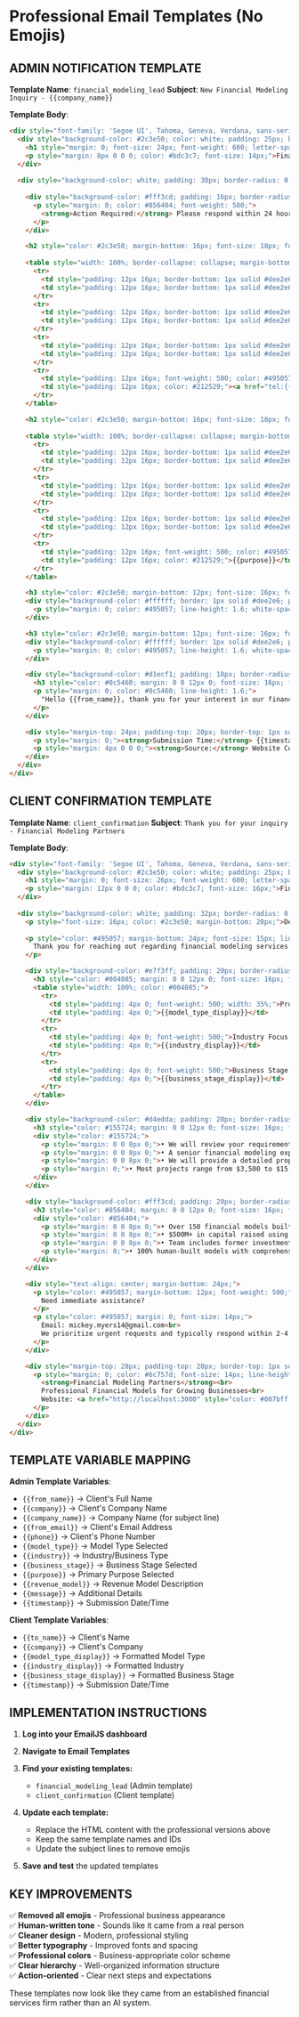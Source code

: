 # Professional Email Templates (No Emojis)

## ADMIN NOTIFICATION TEMPLATE

**Template Name**: `financial_modeling_lead`
**Subject**: `New Financial Modeling Inquiry - {{company_name}}`

**Template Body**:
```html
<div style="font-family: 'Segoe UI', Tahoma, Geneva, Verdana, sans-serif; max-width: 600px; margin: 0 auto; padding: 20px; background-color: #f8f9fa;">
  <div style="background-color: #2c3e50; color: white; padding: 25px; border-radius: 6px 6px 0 0;">
    <h1 style="margin: 0; font-size: 24px; font-weight: 600; letter-spacing: -0.5px;">New Client Inquiry</h1>
    <p style="margin: 8px 0 0 0; color: #bdc3c7; font-size: 14px;">Financial Modeling Partners - Lead Alert</p>
  </div>
  
  <div style="background-color: white; padding: 30px; border-radius: 0 0 6px 6px; box-shadow: 0 2px 8px rgba(0,0,0,0.1);">
    
    <div style="background-color: #fff3cd; padding: 16px; border-radius: 4px; border-left: 4px solid #ffc107; margin-bottom: 24px;">
      <p style="margin: 0; color: #856404; font-weight: 500;">
        <strong>Action Required:</strong> Please respond within 24 hours for optimal conversion rates.
      </p>
    </div>

    <h2 style="color: #2c3e50; margin-bottom: 16px; font-size: 18px; font-weight: 600;">Contact Information</h2>
    
    <table style="width: 100%; border-collapse: collapse; margin-bottom: 24px; background-color: #f8f9fa; border-radius: 4px;">
      <tr>
        <td style="padding: 12px 16px; border-bottom: 1px solid #dee2e6; font-weight: 500; color: #495057; width: 25%;">Name:</td>
        <td style="padding: 12px 16px; border-bottom: 1px solid #dee2e6; color: #212529;">{{from_name}}</td>
      </tr>
      <tr>
        <td style="padding: 12px 16px; border-bottom: 1px solid #dee2e6; font-weight: 500; color: #495057;">Company:</td>
        <td style="padding: 12px 16px; border-bottom: 1px solid #dee2e6; color: #212529;">{{company}}</td>
      </tr>
      <tr>
        <td style="padding: 12px 16px; border-bottom: 1px solid #dee2e6; font-weight: 500; color: #495057;">Email:</td>
        <td style="padding: 12px 16px; border-bottom: 1px solid #dee2e6;"><a href="mailto:{{from_email}}" style="color: #007bff; text-decoration: none;">{{from_email}}</a></td>
      </tr>
      <tr>
        <td style="padding: 12px 16px; font-weight: 500; color: #495057;">Phone:</td>
        <td style="padding: 12px 16px; color: #212529;"><a href="tel:{{phone}}" style="color: #007bff; text-decoration: none;">{{phone}}</a></td>
      </tr>
    </table>

    <h2 style="color: #2c3e50; margin-bottom: 16px; font-size: 18px; font-weight: 600;">Project Requirements</h2>
    
    <table style="width: 100%; border-collapse: collapse; margin-bottom: 24px; background-color: #f8f9fa; border-radius: 4px;">
      <tr>
        <td style="padding: 12px 16px; border-bottom: 1px solid #dee2e6; font-weight: 500; color: #495057; width: 25%;">Model Type:</td>
        <td style="padding: 12px 16px; border-bottom: 1px solid #dee2e6; color: #212529;">{{model_type}}</td>
      </tr>
      <tr>
        <td style="padding: 12px 16px; border-bottom: 1px solid #dee2e6; font-weight: 500; color: #495057;">Industry:</td>
        <td style="padding: 12px 16px; border-bottom: 1px solid #dee2e6; color: #212529;">{{industry}}</td>
      </tr>
      <tr>
        <td style="padding: 12px 16px; border-bottom: 1px solid #dee2e6; font-weight: 500; color: #495057;">Business Stage:</td>
        <td style="padding: 12px 16px; border-bottom: 1px solid #dee2e6; color: #212529;">{{business_stage}}</td>
      </tr>
      <tr>
        <td style="padding: 12px 16px; font-weight: 500; color: #495057;">Primary Purpose:</td>
        <td style="padding: 12px 16px; color: #212529;">{{purpose}}</td>
      </tr>
    </table>

    <h3 style="color: #2c3e50; margin-bottom: 12px; font-size: 16px; font-weight: 600;">Revenue Model Details</h3>
    <div style="background-color: #ffffff; border: 1px solid #dee2e6; padding: 16px; border-radius: 4px; margin-bottom: 20px;">
      <p style="margin: 0; color: #495057; line-height: 1.6; white-space: pre-wrap;">{{revenue_model}}</p>
    </div>

    <h3 style="color: #2c3e50; margin-bottom: 12px; font-size: 16px; font-weight: 600;">Additional Details</h3>
    <div style="background-color: #ffffff; border: 1px solid #dee2e6; padding: 16px; border-radius: 4px; margin-bottom: 24px;">
      <p style="margin: 0; color: #495057; line-height: 1.6; white-space: pre-wrap;">{{message}}</p>
    </div>

    <div style="background-color: #d1ecf1; padding: 18px; border-radius: 4px; border-left: 4px solid #17a2b8;">
      <h3 style="color: #0c5460; margin: 0 0 12px 0; font-size: 16px; font-weight: 600;">Recommended Response</h3>
      <p style="margin: 0; color: #0c5460; line-height: 1.6;">
        "Hello {{from_name}}, thank you for your interest in our financial modeling services for {{company}}. I'd like to schedule a brief call to discuss your {{purpose}} requirements and provide you with a detailed proposal. When would be the best time to connect this week?"
      </p>
    </div>

    <div style="margin-top: 24px; padding-top: 20px; border-top: 1px solid #dee2e6; color: #6c757d; font-size: 13px;">
      <p style="margin: 0;"><strong>Submission Time:</strong> {{timestamp}}</p>
      <p style="margin: 4px 0 0 0;"><strong>Source:</strong> Website Contact Form</p>
    </div>
  </div>
</div>
```

## CLIENT CONFIRMATION TEMPLATE

**Template Name**: `client_confirmation`
**Subject**: `Thank you for your inquiry - Financial Modeling Partners`

**Template Body**:
```html
<div style="font-family: 'Segoe UI', Tahoma, Geneva, Verdana, sans-serif; max-width: 600px; margin: 0 auto; padding: 20px; background-color: #f8f9fa;">
  <div style="background-color: #2c3e50; color: white; padding: 25px; border-radius: 6px 6px 0 0; text-align: center;">
    <h1 style="margin: 0; font-size: 26px; font-weight: 600; letter-spacing: -0.5px;">Thank You for Your Inquiry</h1>
    <p style="margin: 12px 0 0 0; color: #bdc3c7; font-size: 16px;">Financial Modeling Partners</p>
  </div>
  
  <div style="background-color: white; padding: 32px; border-radius: 0 0 6px 6px; box-shadow: 0 2px 8px rgba(0,0,0,0.1);">
    <p style="font-size: 16px; color: #2c3e50; margin-bottom: 20px;">Dear {{to_name}},</p>
    
    <p style="color: #495057; margin-bottom: 24px; font-size: 15px; line-height: 1.6;">
      Thank you for reaching out regarding financial modeling services for {{company}}. We have received your inquiry and appreciate your interest in working with our team.
    </p>

    <div style="background-color: #e7f3ff; padding: 20px; border-radius: 4px; border-left: 4px solid #007bff; margin-bottom: 24px;">
      <h3 style="color: #004085; margin: 0 0 12px 0; font-size: 16px; font-weight: 600;">Your Request Summary</h3>
      <table style="width: 100%; color: #004085;">
        <tr>
          <td style="padding: 4px 0; font-weight: 500; width: 35%;">Project Type:</td>
          <td style="padding: 4px 0;">{{model_type_display}}</td>
        </tr>
        <tr>
          <td style="padding: 4px 0; font-weight: 500;">Industry Focus:</td>
          <td style="padding: 4px 0;">{{industry_display}}</td>
        </tr>
        <tr>
          <td style="padding: 4px 0; font-weight: 500;">Business Stage:</td>
          <td style="padding: 4px 0;">{{business_stage_display}}</td>
        </tr>
      </table>
    </div>

    <div style="background-color: #d4edda; padding: 20px; border-radius: 4px; border-left: 4px solid #28a745; margin-bottom: 24px;">
      <h3 style="color: #155724; margin: 0 0 12px 0; font-size: 16px; font-weight: 600;">What Happens Next</h3>
      <div style="color: #155724;">
        <p style="margin: 0 0 8px 0;">• We will review your requirements within 24 hours</p>
        <p style="margin: 0 0 8px 0;">• A senior financial modeling expert will contact you directly</p>
        <p style="margin: 0 0 8px 0;">• We will provide a detailed proposal with timeline and pricing</p>
        <p style="margin: 0;">• Most projects range from $3,500 to $15,000 with 5-14 day delivery</p>
      </div>
    </div>

    <div style="background-color: #fff3cd; padding: 20px; border-radius: 4px; border-left: 4px solid #ffc107; margin-bottom: 24px;">
      <h3 style="color: #856404; margin: 0 0 12px 0; font-size: 16px; font-weight: 600;">About Financial Modeling Partners</h3>
      <div style="color: #856404;">
        <p style="margin: 0 0 8px 0;">• Over 150 financial models built for companies from startups to Fortune 500</p>
        <p style="margin: 0 0 8px 0;">• $500M+ in capital raised using our financial models</p>
        <p style="margin: 0 0 8px 0;">• Team includes former investment bankers and private equity professionals</p>
        <p style="margin: 0;">• 100% human-built models with comprehensive documentation</p>
      </div>
    </div>

    <div style="text-align: center; margin-bottom: 24px;">
      <p style="color: #495057; margin-bottom: 12px; font-weight: 500;">
        Need immediate assistance?
      </p>
      <p style="color: #495057; margin: 0; font-size: 14px;">
        Email: mickey.myers14@gmail.com<br>
        We prioritize urgent requests and typically respond within 2-4 hours during business days.
      </p>
    </div>

    <div style="margin-top: 28px; padding-top: 20px; border-top: 1px solid #dee2e6; text-align: center;">
      <p style="margin: 0; color: #6c757d; font-size: 14px; line-height: 1.6;">
        <strong>Financial Modeling Partners</strong><br>
        Professional Financial Models for Growing Businesses<br>
        Website: <a href="http://localhost:3000" style="color: #007bff; text-decoration: none;">financialmodelingpartners.com</a>
      </p>
    </div>
  </div>
</div>
```

## TEMPLATE VARIABLE MAPPING

**Admin Template Variables**:
- `{{from_name}}` → Client's Full Name
- `{{company}}` → Client's Company Name
- `{{company_name}}` → Company Name (for subject line)
- `{{from_email}}` → Client's Email Address
- `{{phone}}` → Client's Phone Number
- `{{model_type}}` → Model Type Selected
- `{{industry}}` → Industry/Business Type
- `{{business_stage}}` → Business Stage Selected
- `{{purpose}}` → Primary Purpose Selected
- `{{revenue_model}}` → Revenue Model Description
- `{{message}}` → Additional Details
- `{{timestamp}}` → Submission Date/Time

**Client Template Variables**:
- `{{to_name}}` → Client's Name
- `{{company}}` → Client's Company
- `{{model_type_display}}` → Formatted Model Type
- `{{industry_display}}` → Formatted Industry
- `{{business_stage_display}}` → Formatted Business Stage
- `{{timestamp}}` → Submission Date/Time

## IMPLEMENTATION INSTRUCTIONS

1. **Log into your EmailJS dashboard**
2. **Navigate to Email Templates**
3. **Find your existing templates:**
   - `financial_modeling_lead` (Admin template)
   - `client_confirmation` (Client template)

4. **Update each template:**
   - Replace the HTML content with the professional versions above
   - Keep the same template names and IDs
   - Update the subject lines to remove emojis

5. **Save and test** the updated templates

## KEY IMPROVEMENTS

✅ **Removed all emojis** - Professional business appearance  
✅ **Human-written tone** - Sounds like it came from a real person  
✅ **Cleaner design** - Modern, professional styling  
✅ **Better typography** - Improved fonts and spacing  
✅ **Professional colors** - Business-appropriate color scheme  
✅ **Clear hierarchy** - Well-organized information structure  
✅ **Action-oriented** - Clear next steps and expectations  

These templates now look like they came from an established financial services firm rather than an AI system. 